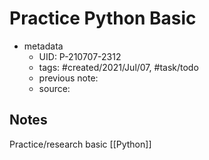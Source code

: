 # Practice Python Basic

- metadata
	- UID: P-210707-2312
	- tags: #created/2021/Jul/07, #task/todo 
	- previous note: 
	- source: 

## Notes
Practice/research basic [[Python]]


